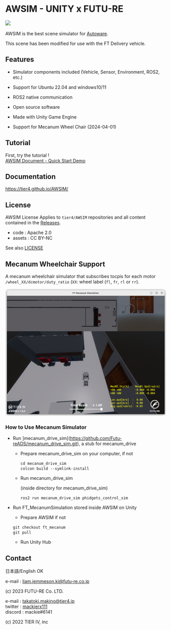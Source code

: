 # AWSIM - UNITY x FUTU-RE

![](/README_img/AWSIM.png)

AWSIM is the best scene simulator for [Autoware](https://github.com/autowarefoundation/autoware).

This scene has been modified for use with the FT Delivery vehicle. 

## Features

- Simulator components included (Vehicle, Sensor, Environment, ROS2, etc.)
- Support for Ubuntu 22.04 and windows10/11
- ROS2 native communication
- Open source software
- Made with Unity Game Engine

- Support for Mecanum Wheel Chair (2024-04-01)

## Tutorial

First, try the tutorial !  
[AWSIM Document - Quick Start Demo](https://tier4.github.io/AWSIM/GettingStarted/QuickStartDemo/)

## Documentation

https://tier4.github.io/AWSIM/

## License

AWSIM License
Applies to `tier4/AWSIM` repositories and all content contained in the [Releases](https://github.com/tier4/AWSIM/releases).

- code : Apache 2.0
- assets : CC BY-NC

See also [LICENSE](./LICENSE)

## Mecanum Wheelchair Support

A mecanum wheelchair simulator that subscribes tocpis for each motor `/wheel_XX/dcmotor/duty_ratio` (`XX`: wheel label (`fl`, `fr`, `rl` or `rr`).

![Mecanum Wheel Chair Simulated](</README_img/README_MecanumVehicleSimView.png>)

### How to Use Mecanum Simulator

- Run ]mecanum_drive_sim](https://github.com/Futu-reADS/mecanum_drive_sim.git), a stub for mecanum_drive

  - Prepare mecanum_drive_sim on your computer, if not

    ```git clone git@github.com:Futu-reADS/mecanum_drive_sim.git
    cd mecanum_drive_sim
    colcon build --symlink-install
    ```

  - Run mecanum_drive_sim

    (inside directory for mecanum_drive_sim)

    ```. install/setup.bash
    ros2 run mecanum_drive_sim phidgets_control_sim
    ```

 
- Run FT_MecanumSimulation stored inside AWSIM on Unity

    - Prepare AWSIM if not

    ```git clone git@github.com:Futu-reADS/AWSIM.git  # this takes several minutes
    git checkout ft_mecanum
    git pull
    ```

    - Run Unity Hub


## Contact

日本語/English OK

e-mail : liam.jemmeson.ki@futu-re.co.jp

(c) 2023 FUTU-RE Co. LTD.

e-mail : takatoki.makino@tier4.jp  
twitter : [mackierx111](https://twitter.com/mackierx111)  
discord : mackie#6141

(c) 2022 TIER IV, inc
